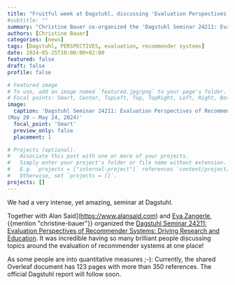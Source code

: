 ```yaml
---
title: "Fruitful week at Dagstuhl, discussing 'Evaluation Perspectives of Recommender Systems: Driving Research and Education'"
#subtitle: ""
summary: "Christine Bauer co-organized the 'Dagstuhl Seminar 24211: Evaluation Perspectives of Recommender Systems: Driving Research and Education' with Alan Said and Eva Zangerle."
authors: [Christine Bauer]
categories: [news]
tags: [Dagstuhl, PERSPECTIVES, evaluation, recommender systems]
date: 2024-05-25T10:00:00+02:00
featured: false
draft: false
profile: false

# Featured image
# To use, add an image named `featured.jpg/png` to your page's folder.
# Focal points: Smart, Center, TopLeft, Top, TopRight, Left, Right, BottomLeft, Bottom, BottomRight.
image:
  caption: 'Dagstuhl Seminar 24211: Evaluation Perspectives of Recommender Systems: Driving Research and Education<br>
(May 20 – May 24, 2024)'
  focal_point: 'Smart'
  preview_only: false
  placement: 1

# Projects (optional).
#   Associate this post with one or more of your projects.
#   Simply enter your project's folder or file name without extension.
#   E.g. `projects = ["internal-project"]` references `content/project/deep-learning/index.md`.
#   Otherwise, set `projects = []`.
projects: []
---
```


We had a very intense, yet amazing, seminar at Dagstuhl.

Together with Alan Said](https://www.alansaid.com) and [Eva Zangerle](https://evazangerle.at), {{mention "christine-bauer"}} organized the [Dagstuhl Seminar 24211: Evaluation Perspectives of Recommender Systems: Driving Research and Education](https://www.dagstuhl.de/24211).
It was incredible having so many brilliant people discussing topics around the evaluation of recommender systems at one place!

As some people are into quantitative measures ;-):
Currently, the shared Overleaf document has 123 pages with more than 350 references.
The official Dagstuhl report will follow soon.